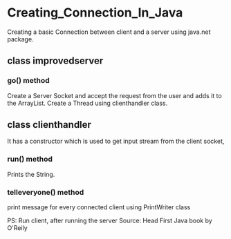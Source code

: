 # Creating_Connection_In_Java

Creating a basic Connection between client and a server using java.net package.
## class improvedserver
 ### go() method
 Create a Server Socket and accept the request from the user and adds it to the ArrayList. Create a Thread 
 using clienthandler class.
## class clienthandler
It has a constructor which is used to get input stream from the client socket,
 ### run() method
 Prints the String.
 ### telleveryone() method
 print message for every connected client using PrintWriter class





PS: Run client, after running the server
Source: Head First Java book by O'Reily